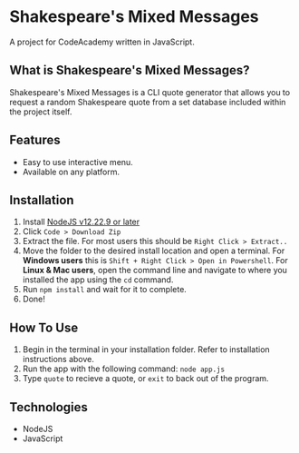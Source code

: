 # Shakespeare's Mixed Messages
A project for CodeAcademy written in JavaScript.
## What is Shakespeare's Mixed Messages?
Shakespeare's Mixed Messages is a CLI quote generator that allows you to request a random Shakespeare quote from a set database included within the project itself.

## Features
- Easy to use interactive menu.
- Available on any platform.

## Installation
1. Install [NodeJS v12.22.9 or later](https://nodejs.org/en)
2. Click `Code > Download Zip`
3. Extract the file. For most users this should be `Right Click > Extract..`
4. Move the folder to the desired install location and open a terminal. For **Windows users** this is `Shift + Right Click > Open in Powershell`. For **Linux & Mac users**, open the command line and navigate to where you installed the app using the `cd` command.
5. Run `npm install` and wait for it to complete.
6. Done!

## How To Use
1. Begin in the terminal in your installation folder. Refer to installation instructions above.
2. Run the app with the following command: ```node app.js```
3. Type `quote` to recieve a quote, or `exit` to back out of the program.

## Technologies
- NodeJS
- JavaScript
